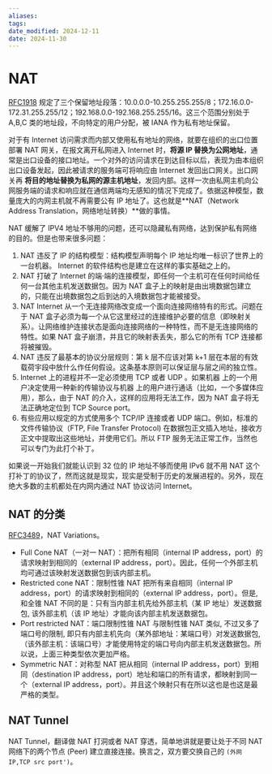 ```yaml
---
aliases: 
tags: 
date_modified: 2024-12-11
date: 2024-11-30
---
```


# NAT

[RFC1918](https://datatracker.ietf.org/doc/rfc1918/) 规定了三个保留地址段落：10.0.0.0-10.255.255.255/8；172.16.0.0-172.31.255.255/12；192.168.0.0-192.168.255.255/16。这三个范围分别处于 A,B,C 类的地址段，不向特定的用户分配，被 IANA 作为私有地址保留。

对于有 Internet 访问需求而内部又使用私有地址的网络，就要在组织的出口位置部署 NAT 网关，在报文离开私网进入 Internet 时，**将源 IP 替换为公网地址**，通常是出口设备的接口地址。一个对外的访问请求在到达目标以后，表现为由本组织出口设备发起，因此被请求的服务端可将响应由 Internet 发回出口网关。出口网关再 **将目的地址替换为私网的源主机地址**，发回内部。这样一次由私网主机向公网服务端的请求和响应就在通信两端均无感知的情况下完成了。依据这种模型，数量庞大的内网主机就不再需要公有 IP 地址了。这也就是**NAT（Network Address Translation，网络地址转换）**做的事情。

NAT 缓解了 IPV4 地址不够用的问题，还可以隐藏私有网络，达到保护私有网络的目的。但是也带来很多问题：

1. NAT 违反了 IP 的结构模型：结构模型声明每个 IP 地址均唯一标识了世界上的一台机器。 Internet 的软件结构也是建立在这样的事实基础之上的。
2. NAT 打破了 Internet 的端·端的连接模型，即任何一个主机可在任何时间给任何一台其他主机发送数据包。因为 NAT 盒子上的映射是由出境数据包建立的，只能在出境数据包之后到达的入境数据包才能被接受。
3. NAT Internet 从一个无连接网络改变成一个面向连接网络特有的形式。问题在于 NAT 盒子必须为每一个从它这里经过的连接维护必要的信息（即映射关系）。让网络维护连接状态是面向连接网络的一种特性，而不是无连接网络的特性。如果 NAT 盒子崩溃，并且它的映射表丢失，那么它的所有 TCP 连接都将被摧毁。
4. NAT 违反了最基本的协议分层规则：第 k 层不应该对第 k+1 层在本层的有效载荷宇段中放什么作任何假设。这条基本原则可以保证层与层之间的独立性。
5. Internet 上的进程并不一定必须使用 TCP 或者 UDP 。如果机器 上的一个用户决定使用一种新的传输协议与机器 上的用户进行通话（比如，一个多媒体应用），那么，由于 NAT 的介入，这样的应用将无法工作，因为 NAT 盒子将无法正确地定位到 TCP Source port。
6. 有些应用以规定的方式使用多个 TCP/IP 连接或者 UDP 端口。例如，标准的文件传输协议（FTP, File Transfer Protocol) 在数据包正文插入地址，接收方正文中提取出这些地址，并使用它们。所以 FTP 服务无法正常工作，当然也可以专门为此打个补丁。

如果说一开始我们就能认识到 32 位的 IP 地址不够而使用 IPv6 就不用 NAT 这个打补丁的协议了，然而这就是现实，现实是受制于历史的发展进程的。另外，现在绝大多数的主机都处在内网内通过 NAT 协议访问 Internet。

## NAT 的分类

[RFC3489](https://www.rfc-editor.org/rfc/rfc3489.html#page-5)，NAT Variations。

- Full Cone NAT（一对一 NAT）：把所有相同（internal IP address，port）的请求映射到相同的（external IP address，port）。因此，任何一个外部主机均可通过该映射发送数据包到该内部主机。
- Restricted cone NAT：限制性锥 NAT 把所有来自相同（internal IP address，port）的请求映射到相同的（external IP address，port）。但是, 和全锥 NAT 不同的是：只有当内部主机先给外部主机（某 IP 地址）发送数据包, 该外部主机（该 IP 地址）才能向该内部主机发送数据包。
- Port restricted NAT：端口限制性锥 NAT 与限制性锥 NAT 类似, 不过又多了端口号的限制, 即只有内部主机先向（某外部地址：某端口号）对发送数据包, （该外部主机：该端口号）才能使用特定的端口号向内部主机发送数据包。所以说，上面三种类型依次更加严格。
- Symmetric NAT：对称型 NAT 把从相同（internal IP address，port）到相同（destination IP address，port）地址和端口的所有请求，都映射到同一个（external IP address，port）。并且这个映射只有在所以这也是也这是最严格的类型。

## NAT Tunnel

NAT Tunnel，翻译做 NAT 打洞或者 NAT 穿透，简单地讲就是要让处于不同 NAT 网络下的两个节点 (Peer) 建立直接连接。换言之，双方要交换自己的 `(外网IP,TCP src port')`。
